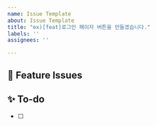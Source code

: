 ```yaml
---
name: Issue Template
about: Issue Template
title: "ex)[feat]로그인 페이지 버튼을 만들겠습니다."
labels: ''
assignees: ''

---
```


## 📌 Feature Issues
<!-- 과제에 대해 설명해주세요. -->

## ✨ To-do
<!-- 해야 할 일들을 적어주세요. -->
- [ ]
